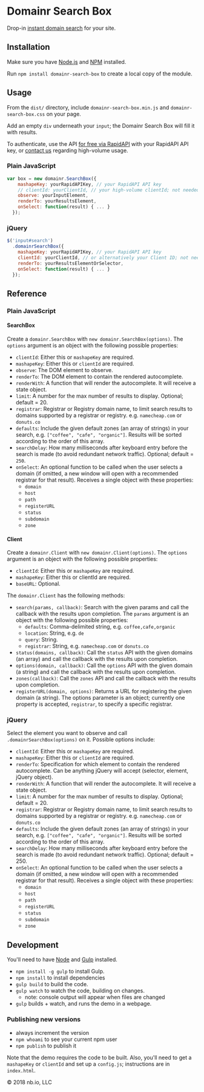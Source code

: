 # Domainr Search Box

Drop-in [instant domain search](https://domainr.com/) for your site.

## Installation

Make sure you have [Node.js](https://nodejs.org/) and [NPM](https://www.npmjs.com/) installed.

Run `npm install domainr-search-box` to create a local copy of the module.

## Usage

From the `dist/` directory, include `domainr-search-box.min.js` and `domainr-search-box.css` on your page.

Add an empty `div` underneath your `input`; the Domainr Search Box will fill it with results.

To authenticate, use the API [for free via RapidAPI](https://rapidapi.com/domainr/api/Domainr) with your RapidAPI API key, or [contact us](mailto:sales@domainr.com) regarding high-volume usage.

### Plain JavaScript

```javascript
var box = new domainr.SearchBox({
    mashapeKey: yourRapidAPIKey, // your RapidAPI API key
    // clientId: yourClientId, // your high-volume clientId; not needed if using RapidAPI
    observe: yourInputElement,
    renderTo: yourResultsElement,
    onSelect: function(result) { ... }
  });
```

### jQuery

```javascript
$('input#search')
  .domainrSearchBox({
    mashapeKey: yourRapidAPIKey, // your RapidAPI API key
    clientId: yourClientId, // or alternatively your Client ID; not needed if using RapidAPI
    renderTo: yourResultsElementOrSelector,
    onSelect: function(result) { ... }
  });
```

## Reference

### Plain JavaScript

#### SearchBox

Create a `domainr.SearchBox` with `new domainr.SearchBox(options)`. The `options` argument is an object with the following possible properties:

* `clientId`: Either this or `mashapeKey` are required.
* `mashapeKey`: Either this or `clientId` are required.
* `observe`: The DOM element to observe.
* `renderTo`: The DOM element to contain the rendered autocomplete.
* `renderWith`: A function that will render the autocomplete. It will receive a state object.
* `limit`: A number for the max number of results to display. Optional; default = 20.
* `registrar`: Registrar or Registry domain name, to limit search results to domains supported by a registrar or registry. e.g. `namecheap.com` or `donuts.co`
* `defaults`: Include the given default zones (an array of strings) in your search, e.g. `["coffee", "cafe", "organic"]`. Results will be sorted according to the order of this array.
* `searchDelay`: How many milliseconds after keyboard entry before the search is made (to avoid redundant network traffic). Optional; default = `250`.
* `onSelect`: An optional function to be called when the user selects a domain (if omitted, a new window will open with a recommended registrar for that result). Receives a single object with these properties:
  * `domain`
  * `host`
  * `path`
  * `registerURL`
  * `status`
  * `subdomain`
  * `zone`

#### Client

Create a `domainr.Client` with `new domainr.Client(options)`. The `options` argument is an object with the following possible properties:

* `clientId`: Either this or `mashapeKey` are required.
* `mashapeKey`: Either this or clientId are required.
* `baseURL`: Optional.

The `domainr.Client` has the following methods:

* `search(params, callback)`: Search with the given params and call the callback with the results upon completion. The `params` argument is an object with the following possible properties:
  * `defaults`: Comma-delimited string, e.g. `coffee,cafe,organic`
  * `location`: String, e.g. `de`
  * `query`: String.
  * `registrar`: String, e.g. `namecheap.com` or `donuts.co`
* `status(domains, callback)`: Call the `status` API with the given domains (an array) and call the callback with the results upon completion.
* `options(domain, callback)`: Call the `options` API with the given domain (a string) and call the callback with the results upon completion.
* `zones(callback)`: Call the `zones` API and call the callback with the results upon completion.
* `registerURL(domain, options)`: Returns a URL for registering the given domain (a string). The options parameter is an object; currently one property is accepted, `registrar`, to specify a specific registrar.

### jQuery

Select the element you want to observe and call `.domainrSearchBox(options)` on it. Possible options include:

* `clientId`: Either this or `mashapeKey` are required.
* `mashapeKey`: Either this or `clientId` are required.
* `renderTo`: Specification for which element to contain the rendered autocomplete. Can be anything jQuery will accept (selector, element, jQuery object).
* `renderWith`: A function that will render the autocomplete. It will receive a state object.
* `limit`: A number for the max number of results to display. Optional; default = 20.
* `registrar`: Registrar or Registry domain name, to limit search results to domains supported by a registrar or registry. e.g. `namecheap.com` or `donuts.co`
* `defaults`: Include the given default zones (an array of strings) in your search, e.g. `["coffee", "cafe", "organic"]`. Results will be sorted according to the order of this array.
* `searchDelay`: How many milliseconds after keyboard entry before the search is made (to avoid redundant network traffic). Optional; default = 250.
* `onSelect`: An optional function to be called when the user selects a domain (if omitted, a new window will open with a recommended registrar for that result). Receives a single object with these properties:
  * `domain`
  * `host`
  * `path`
  * `registerURL`
  * `status`
  * `subdomain`
  * `zone`

## Development

You'll need to have [Node](https://nodejs.org/) and [Gulp](http://gulpjs.com/) installed.

* `npm install -g gulp` to install Gulp.
* `npm install` to install dependencies
* `gulp build` to build the code.
* `gulp watch` to watch the code, building on changes. 
  * note: console output will appear when files are changed
* `gulp` builds + watch, and runs the demo in a webpage.

### Publishing new versions

- always increment the version
- `npm whoami` to see your current npm user
- `npm publish` to publish it

Note that the demo requires the code to be built. Also, you'll need to get a `mashapeKey` or `clientId` and set up a `config.js`; instructions are in `index.html`.

© 2018 nb.io, LLC
